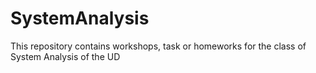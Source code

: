 # SystemAnalysis
This repository contains workshops, task or homeworks for the class of System Analysis of the UD
